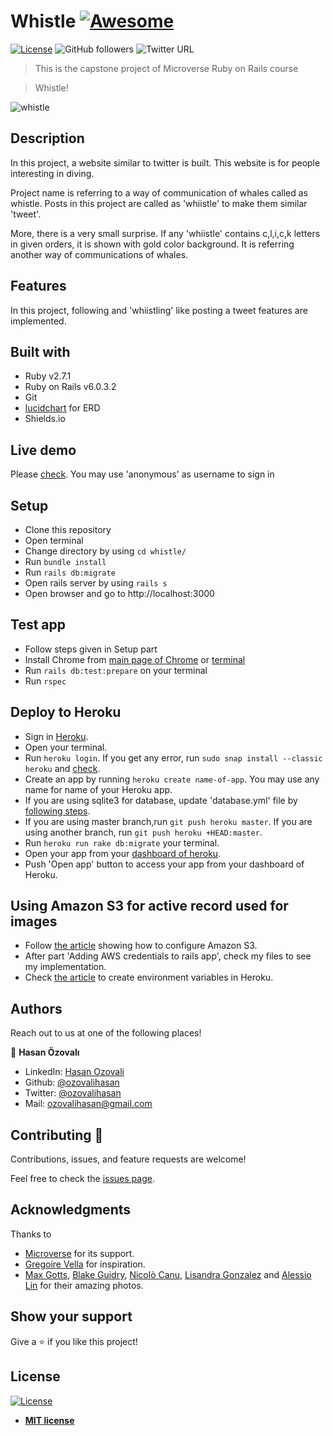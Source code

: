 # Whistle [![Awesome](https://cdn.rawgit.com/sindresorhus/awesome/d7305f38d29fed78fa85652e3a63e154dd8e8829/media/badge.svg)](https://github.com/ozovalihasan/whistle)

[![License](https://img.shields.io/badge/License-MIT-green.svg)]()
![GitHub followers](https://img.shields.io/github/followers/ozovalihasan?label=ozovalihasan&style=social)
![Twitter URL](https://img.shields.io/twitter/follow/ozovalihasan?label=Follow&style=social)

> This is the capstone project of Microverse Ruby on Rails course

> Whistle!

![whistle](./assets/images/project.gif)

## Description

In this project, a website similar to twitter is built. This website is for people interesting in diving.

Project name is referring to a way of communication of whales called as whistle. Posts in this project are called as 'whiistle' to make them similar 'tweet'.

More, there is a very small surprise. If any 'whiistle' contains c,l,i,c,k letters in given orders, it is shown with gold color background. It is referring another way of communications of whales.

## Features

In this project, following and 'whiistling' like posting a tweet features are implemented.

## Built with

- Ruby v2.7.1
- Ruby on Rails v6.0.3.2
- Git
- [lucidchart](www.lucidchart.com) for ERD
- Shields.io

## Live demo

Please [check](https://whiistle.herokuapp.com/). You may use 'anonymous' as username to sign in

## Setup

- Clone this repository
- Open terminal
- Change directory by using `cd whistle/`
- Run `bundle install`
- Run `rails db:migrate`
- Open rails server by using `rails s`
- Open browser and go to http://localhost:3000

## Test app

- Follow steps given in Setup part
- Install Chrome from [main page of Chrome](https://www.google.com/chrome/) or [terminal](https://linuxize.com/post/how-to-install-google-chrome-web-browser-on-ubuntu-18-04/)
- Run `rails db:test:prepare` on your terminal
- Run `rspec`

## Deploy to Heroku

- Sign in [Heroku](https://www.heroku.com/).
- Open your terminal.
- Run `heroku login`. If you get any error, run `sudo snap install --classic heroku` and [check](https://devcenter.heroku.com/articles/heroku-cli).
- Create an app by running `heroku create name-of-app`. You may use any name for name of your Heroku app.
- If you are using sqlite3 for database, update 'database.yml' file by [following steps](https://devcenter.heroku.com/articles/sqlite3).
- If you are using master branch,run `git push heroku master`. If you are using another branch, run `git push heroku +HEAD:master`.
- Run `heroku run rake db:migrate` your terminal.
- Open your app from your [dashboard of heroku](https://dashboard.heroku.com/).
- Push 'Open app' button to access your app from your dashboard of Heroku.

## Using Amazon S3 for active record used for images

- Follow [the article](https://medium.com/@iachieve80/rails-6-0-upload-images-using-active-storage-and-amazon-simpl.e-storage-service-amazon-s3-36861c03dc4a) showing how to configure Amazon S3.
- After part 'Adding AWS credentials to rails app', check my files to see my implementation.
- Check [the article](https://devcenter.heroku.com/articles/config-vars) to create environment variables in Heroku.

## Authors

Reach out to us at one of the following places!

👤 **Hasan Özovalı**

- LinkedIn: [Hasan Ozovali](https://www.linkedin.com/in/hasan-ozovali/)
- Github: [@ozovalihasan](https://github.com/ozovalihasan)
- Twitter: [@ozovalihasan](https://twitter.com/ozovalihasan)
- Mail: [ozovalihasan@gmail.com](ozovalihasan@gmail.com)

## Contributing 🤝

Contributions, issues, and feature requests are welcome!

Feel free to check the [issues page](https://github.com/ozovalihasan/whistle/issues).

## Acknowledgments

Thanks to

- [Microverse](http://microverse.org/) for its support.
- [Gregoire Vella](https://www.behance.net/gregoirevella) for inspiration.
- [Max Gotts](https://unsplash.com/@maxgotts), [Blake Guidry](https://unsplash.com/@blakeguidry), [Nicolò Canu](https://unsplash.com/@nickkk), [Lisandra Gonzalez](https://unsplash.com/@lisportanova) and [Alessio Lin](https://unsplash.com/@lin_alessio) for their amazing photos.

## Show your support

Give a ⭐️ if you like this project!

## License

[![License](http://img.shields.io/:license-mit-blue.svg?style=flat-square)](http://badges.mit-license.org)

- **[MIT license](http://opensource.org/licenses/mit-license.php)**
